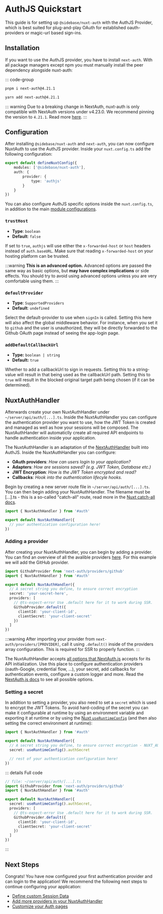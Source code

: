 # AuthJS Quickstart

This guide is for setting up `@sidebase/nuxt-auth` with the AuthJS Provider, which is best suited for plug-and-play OAuth for established oauth-providers or magic-url based sign-ins.

## Installation

If you want to use the AuthJS provider, you have to install `next-auth`. With all package managers except npm you must manually install the peer dependency alongside nuxt-auth:

::: code-group

```bash [pnpm]
pnpm i next-auth@4.21.1
```

```bash [yarn]
yarn add next-auth@4.21.1
```

::: warning
Due to a breaking change in NextAuth, nuxt-auth is only compatible with NextAuth versions under v4.23.0. We recommend pinning the version to `4.21.1`. Read more [here](https://github.com/sidebase/nuxt-auth/issues/514).
:::

## Configuration

After installing `@sidebase/nuxt-auth` and `next-auth`, you can now configure NuxtAuth to use the AuthJS provider. Inside your `nuxt.config.ts` add the following configuration:

```ts
export default defineNuxtConfig({
    modules: ['@sidebase/nuxt-auth'],
    auth: {
        provider: {
            type: 'authjs'
        }
    }
})
```

You can also configure AuthJS specific options inside the `nuxt.config.ts`, in addition to the main [module configurations](/guide/application-side/configuration).

### `trustHost`

- **Type**: `boolean`
- **Default**: `false`

If set to `true`, `authjs` will use either the `x-forwarded-host` or `host` headers instead of `auth.baseURL`. Make sure that reading `x-forwarded-host` on your hosting platform can be trusted.

:::warning
**This is an advanced option.** Advanced options are passed the same way as basic options, but **may have complex implications** or side effects. You should try to avoid using advanced options unless you are very comfortable using them.
:::

### `defaultProvider`

- **Type**: `SupportedProviders`
- **Default**: `undefined`

Select the default-provider to use when `signIn` is called. Setting this here will also affect the global middleware behavior. For instance, when you set it to `github` and the user is unauthorized, they will be directly forwarded to the Github OAuth page instead of seeing the app-login page.

### `addDefaultCallbackUrl`

- **Type:** `boolean | string`
- **Default:** `true`

Whether to add a callbackUrl to sign in requests. Setting this to a string-value will result in that being used as the callbackUrl path. Setting this to `true` will result in the blocked original target path being chosen (if it can be determined).


## NuxtAuthHandler

Afterwards create your own NuxtAuthHandler under `~/server/api/auth/[...].ts`. Inside the NuxtAuthHandler you can configure the authentication provider you want to use, how the JWT Token is created and managed as well as how your sessions will be composed. The NuxtAuthHander will automaticlly create all required API endpoints to handle authentication inside your application.

The NuxtAuthHandler is an adaptation of the [NextAuthHandler](https://next-auth.js.org/configuration/options) built into AuthJS. Inside the NuxtAuthHandler you can configure:

- **OAuth providers**: _How can users login to your application?_
- **Adapters**: _How are sessions saved? (e.g. JWT Token, Database etc.)_
- **JWT Encryption**: _How is the JWT Token encrypted and read?_
- **Callbacks**: _Hook into the authentication lifecyle hooks._

Begin by creating a new server route file in `~/server/api/auth/[...].ts`. You can then begin adding your NuxtAuthHandler. The filename must be [...].ts - this is a so-called "catch-all" route, read more in the [Nuxt catch-all docs](https://nuxt.com/docs/guide/directory-structure/server#catch-all-route). 

```ts
import { NuxtAuthHandler } from '#auth'

export default NuxtAuthHandler({
  // your authentication configuration here!
})
```

### Adding a provider

After creating your NuxtAuthHandler, you can begin by adding a provider. You can find an overview of all the avalible providers [here](https://next-auth.js.org/providers/). For this example we will add the GitHub provider.

```ts
import GithubProvider from 'next-auth/providers/github'
import { NuxtAuthHandler } from '#auth'

export default NuxtAuthHandler({
  // A secret string you define, to ensure correct encryption
  secret: 'your-secret-here',
  providers: [
    // @ts-expect-error Use .default here for it to work during SSR.
    GithubProvider.default({
      clientId: 'your-client-id',
      clientSecret: 'your-client-secret'
    })
  ]
})
```

:::warning
After importing your provider from `next-auth/providers/[PROVIDER]`, call it using `.default()` inside of the providers array configuration. This is required for SSR to properly function.
:::

The NuxtAuthHandler accepts [all options that NextAuth.js](https://next-auth.js.org/configuration/options#options) accepts for its API initialization. Use this place to configure authentication providers (oauth-Google, credential flow, ...), your secret, add callbacks for authentication events, configure a custom logger and more. Read the [NextAuth.js docs](https://next-auth.js.org/configuration/options#options) to see all possible options.

### Setting a secret

In addition to setting a provider, you also need to set a `secret` which is used to encrypt the JWT Tokens. To avoid hard-coding of the secret you can make it configurable at runtime by using an environment variable and exporting it at runtime or by using the [Nuxt `useRuntimeConfig`](https://nuxt.com/docs/api/composables/use-runtime-config) (and then also setting the correct environment at runtime):

```ts
import { NuxtAuthHandler } from '#auth'

export default NuxtAuthHandler({
  // A secret string you define, to ensure correct encryption - NUXT_AUTH_SECRET required in production
  secret: useRuntimeConfig().authSecret

  // rest of your authentication configuration here!
})
```

::: details Full code
```ts
// file: ~/server/api/auth/[...].ts
import GithubProvider from 'next-auth/providers/github'
import { NuxtAuthHandler } from '#auth'

export default NuxtAuthHandler({
  secret: useRuntimeConfig().authSecret,
  providers: [
    // @ts-expect-error Use .default here for it to work during SSR.
    GithubProvider.default({
      clientId: 'your-client-id',
      clientSecret: 'your-client-secret'
    })
  ]
})
```
:::

## Next Steps

Congrats! You have now configured your first authentication provider and can login to the application! We recommend the following next steps to continue configuring your application:

- [Define custom Session Data](/guide/authjs/session-data)
- [Add more providers in your NuxtAuthHandler](/guide/authjs/nuxt-auth-handler)
- [Customize your Auth pages](/guide/authjs/custom-pages)
